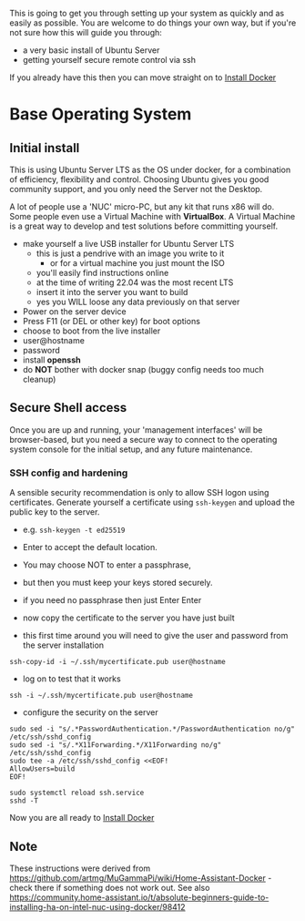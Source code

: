 This is going to get you through setting up your system as quickly and as easily as possible. You are welcome to do things your own way, but if you're not sure how this will guide you through:

* a very basic install of Ubuntu Server
* getting yourself secure remote control via ssh

If you already have this then you can move straight on to [Install Docker](/about/installing-docker.md)


# Base Operating System


## Initial install

This is using Ubuntu Server LTS as the OS under docker, 
for a combination of efficiency, flexibility and control. 
Choosing Ubuntu gives you good community support, 
and you only need the Server not the Desktop. 

A lot of people use a 'NUC' micro-PC, 
but any kit that runs x86 will do. 
Some people even use a Virtual Machine with **VirtualBox**. 
A Virtual Machine is a great way to develop and test solutions before committing yourself.

* make yourself a live USB installer for Ubuntu Server LTS
	* this is just a pendrive with an image you write to it
	    - or for a virtual machine you just mount the ISO
	* you'll easily find instructions online
	* at the time of writing 22.04 was the most recent LTS
	* insert it into the server you want to build
	* yes you WILL loose any data previously on that server 
* Power on the server device
* Press F11 (or DEL or other key) for boot options
* choose to boot from the live installer
* user@hostname
* password
* install **openssh**
* do **NOT** bother with docker snap (buggy config needs too much cleanup)


## Secure Shell access

Once you are up and running, your 'management interfaces' 
will be browser-based, but you need a secure way to connect 
to the operating system console for the initial setup, 
and any future maintenance. 

### SSH config and hardening

A sensible security recommendation is only to allow SSH 
logon using certificates. Generate yourself a certificate
using `ssh-keygen` and upload the public key to the server. 

* e.g. `ssh-keygen -t ed25519`
* Enter to accept the default location. 
* You may choose NOT to enter a passphrase, 
* but then you must keep your keys stored securely. 
* if you need no passphrase then just Enter Enter

* now copy the certificate to the server you have just built
* this first time around you will need to give the user and password from the server installation

`ssh-copy-id -i ~/.ssh/mycertificate.pub user@hostname`

* log on to test that it works

`ssh -i ~/.ssh/mycertificate.pub user@hostname`

* configure the security on the server

```
sudo sed -i "s/.*PasswordAuthentication.*/PasswordAuthentication no/g" /etc/ssh/sshd_config
sudo sed -i "s/.*X11Forwarding.*/X11Forwarding no/g" /etc/ssh/sshd_config
sudo tee -a /etc/ssh/sshd_config <<EOF!
AllowUsers=build
EOF!

sudo systemctl reload ssh.service
sshd -T
```

Now you are all ready to [Install Docker](/about/installing-docker.md)

## Note

These instructions were derived from https://github.com/artmg/MuGammaPi/wiki/Home-Assistant-Docker - check there if something does not work out. See also https://community.home-assistant.io/t/absolute-beginners-guide-to-installing-ha-on-intel-nuc-using-docker/98412


